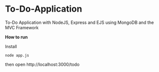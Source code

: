# To-Do-Application
To-Do Application with NodeJS, Express and EJS using MongoDB and the  MVC Framework

**How to run**

Install
```
node app.js
```
then open http://localhost:3000/todo
